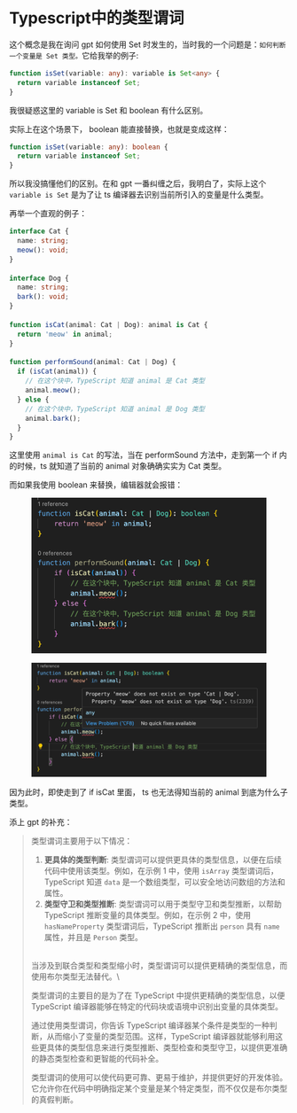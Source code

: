 # Typescript中的类型谓词

这个概念是我在询问 gpt 如何使用 Set 时发生的，当时我的一个问题是：`如何判断一个变量是 Set 类型。`它给我举的例子:

```typescript
function isSet(variable: any): variable is Set<any> {
  return variable instanceof Set;
}
```

我很疑惑这里的 variable is Set 和 boolean 有什么区别。



实际上在这个场景下， boolean 能直接替换，也就是变成这样：

```typescript
function isSet(variable: any): boolean {
  return variable instanceof Set;
}
```



所以我没搞懂他们的区别。在和 gpt 一番纠缠之后，我明白了，实际上这个 `variable is Set` 是为了让 ts 编译器去识别当前所引入的变量是什么类型。

再举一个直观的例子：

```typescript
interface Cat {
  name: string;
  meow(): void;
}

interface Dog {
  name: string;
  bark(): void;
}

function isCat(animal: Cat | Dog): animal is Cat {
  return 'meow' in animal;
}

function performSound(animal: Cat | Dog) {
  if (isCat(animal)) {
    // 在这个块中，TypeScript 知道 animal 是 Cat 类型
    animal.meow();
  } else {
    // 在这个块中，TypeScript 知道 animal 是 Dog 类型
    animal.bark();
  }
}
```

这里使用 `animal is Cat` 的写法，当在 performSound 方法中，走到第一个 if 内的时候，ts 就知道了当前的 animal 对象确确实实为 Cat 类型。

而如果我使用 boolean 来替换，编辑器就会报错：

<div align="left">

<figure><img src=".gitbook/assets/image (1).png" alt=""><figcaption></figcaption></figure>

 

<figure><img src=".gitbook/assets/image (2).png" alt=""><figcaption></figcaption></figure>

</div>

因为此时，即使走到了 if isCat 里面， ts 也无法得知当前的 animal 到底为什么子类型。

添上 gpt 的补充：

> 类型谓词主要用于以下情况：
>
> 1. **更具体的类型判断**: 类型谓词可以提供更具体的类型信息，以便在后续代码中使用该类型。例如，在示例 1 中，使用 `isArray` 类型谓词后，TypeScript 知道 `data` 是一个数组类型，可以安全地访问数组的方法和属性。
> 2. **类型守卫和类型推断**: 类型谓词可以用于类型守卫和类型推断，以帮助 TypeScript 推断变量的具体类型。例如，在示例 2 中，使用 `hasNameProperty` 类型谓词后，TypeScript 推断出 `person` 具有 `name` 属性，并且是 `Person` 类型。
>
> \
> 当涉及到联合类型和类型缩小时，类型谓词可以提供更精确的类型信息，而使用布尔类型无法替代。\
>
>
> 类型谓词的主要目的是为了在 TypeScript 中提供更精确的类型信息，以便 TypeScript 编译器能够在特定的代码块或语境中识别出变量的具体类型。
>
> 通过使用类型谓词，你告诉 TypeScript 编译器某个条件是类型的一种判断，从而缩小了变量的类型范围。这样，TypeScript 编译器就能够利用这些更具体的类型信息来进行类型推断、类型检查和类型守卫，以提供更准确的静态类型检查和更智能的代码补全。
>
> 类型谓词的使用可以使代码更可靠、更易于维护，并提供更好的开发体验。它允许你在代码中明确指定某个变量是某个特定类型，而不仅仅是布尔类型的真假判断。






